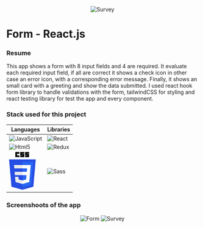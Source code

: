 <p align="center" width="100%">
  <img src="https://res.cloudinary.com/dp3chx1yj/image/upload/v1670088343/Formulary/survey_rme5pq.png" alt="Survey" width="100px" heigth="100px" />
</p>


# Form - React.js

### Resume

This app shows a form with 8 input fields and 4 are required. It evaluate each required input field, if all are correct it shows a check icon in other case an error icon, with a corresponding error message. Finally, it shows an small card with a greeting and show the data submitted. I used react hook form library to handle validations with the form, tailwindCSS for styling and react testing library for test the app and every component.

### Stack used for this project

| Languages  | Libraries |
| ------ | ------ |
| <img src="https://res.cloudinary.com/dp3chx1yj/image/upload/v1664324592/General%20data/javascript_kmrtc6.png" alt="JavaScript" width="70px" heigth="70px" />  | <img src="https://res.cloudinary.com/dp3chx1yj/image/upload/v1664324592/General%20data/react_cb0nfb.png" alt="React" width="70px" heigth="70px" />  |
| <img src="https://res.cloudinary.com/dp3chx1yj/image/upload/v1664324592/General%20data/html_pfowyr.png" alt="Html5" width="70px" heigth="70px" />  | <img src="https://res.cloudinary.com/dp3chx1yj/image/upload/v1664324592/General%20data/tailwind_l6eodf.png" alt="Redux" width="70px" heigth="70px" />  |
| <img src="./src/img/css.png" alt="Css" width="70px" heigth="70px" />  | <img src="https://res.cloudinary.com/dp3chx1yj/image/upload/v1670086767/General%20data/react-testing-library_lntylq.png" alt="Sass" width="70px" heigth="70px" />  |


### Screenshoots of the app

<p align="center" width="100%">
  <img src="https://res.cloudinary.com/dp3chx1yj/image/upload/v1670085867/Formulary/form_obirfw.png" alt="Form" />
  <img src="https://res.cloudinary.com/dp3chx1yj/image/upload/v1670085762/Formulary/form-small-card_ylrp2y.png" alt="Survey" />
</p>